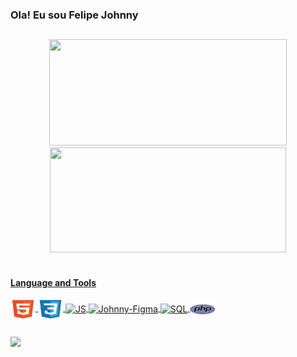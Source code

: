 ### Ola! Eu sou Felipe Johnny

##

<div align="center" style="display: inline_block">
  <a href="https://github.com/FelJohnny">
  <img height="170em" width="380em" src="https://github-readme-stats.vercel.app/api?username=FelJohnny&show_icons=true&theme=dark&include_all_commits=true&count_private=true"/>
  <img height="168em" width="378em" src="https://github-readme-stats.vercel.app/api/top-langs/?username=FelJohnny&layout=compact&langs_count=7&theme=dark"/>

</div>
  
<div style="display: inline_block"><br>
  <h4>Language and Tools</h4>
  <img align="center" alt="Johnny-HTML" height="30" width="40" src="https://raw.githubusercontent.com/devicons/devicon/master/icons/html5/html5-original.svg">
  <img align="center" alt="Johnny-CSS" height="30" width="40" src="https://raw.githubusercontent.com/devicons/devicon/master/icons/css3/css3-original.svg">
  <img align="center" alt="JS" height="30" width="40" src="https://cdn.jsdelivr.net/gh/devicons/devicon/icons/javascript/javascript-original.svg"/>
  <img align="center" alt="Johnny-Figma" height="30" width="40"src="https://cdn.jsdelivr.net/gh/devicons/devicon/icons/figma/figma-original.svg" />
  <img align="center" alt="SQL" height="30" width="40" src="https://cdn.jsdelivr.net/gh/devicons/devicon/icons/postgresql/postgresql-original.svg"/>
  <img align="center" alt="Johnny-CSS" height="30" width="40" src="https://raw.githubusercontent.com/devicons/devicon/master/icons/php/php-original.svg">
  
  
  
  </div>
  
  ##
  
  <div>
     <a href="https://www.linkedin.com/in/felipe-johnny-47a5a0177/" target="_blank"><img src="https://img.shields.io/badge/-LinkedIn-%230077B5?style=for-the-badge&logo=linkedin&logoColor=white" target="_blank"></a> 
  </div>
  
  
